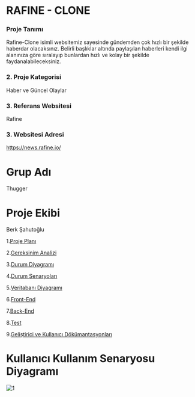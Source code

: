 # RAFINE - CLONE

### Proje Tanımı

Rafine-Clone isimli websitemiz sayesinde gündemden çok hızlı bir şekilde haberdar olacaksınız. Belirli başlıklar altında paylaşılan haberleri kendi ilgi alanınıza göre sıralayıp bunlardan hızlı ve kolay bir şekilde faydanalabileceksiniz.

### 2. Proje Kategorisi

Haber ve Güncel Olaylar

### 3. Referans Websitesi

Rafine

### 3. Websitesi Adresi

https://news.rafine.io/

# Grup Adı

Thugger

# Proje Ekibi

Berk Şahutoğlu

1.[Proje Planı](https://github.com/berksahutoglu/rafine-clone/wiki/Proje-Plan%C4%B1)

2.[Gereksinim Analizi](https://github.com/berksahutoglu/rafine-clone/wiki/Gereksinim-Analizi)

3.[Durum Diyagramı](https://github.com/berksahutoglu/rafine-clone/wiki/Durum-Diyagram%C4%B1)

4.[Durum Senaryoları](https://github.com/berksahutoglu/rafine-clone/wiki/Durum-Senaryolar%C4%B1)

5.[Veritabanı Diyagramı](https://github.com/berksahutoglu/rafine-clone/wiki/Veritaban%C4%B1-Diyagram%C4%B1)

6.[Front-End](https://github.com/berksahutoglu/rafine-clone/wiki/Front%E2%80%90End)

7.[Back-End](https://github.com/berksahutoglu/rafine-clone/wiki/Back%E2%80%90End)

8.[Test](https://github.com/berksahutoglu/rafine-clone/wiki/Test)

9.[Geliştirici ve Kullanıcı Dökümantasyonları](https://github.com/berksahutoglu/rafine-clone/wiki/Geli%C5%9Ftirici-ve-Kullan%C4%B1c%C4%B1-D%C3%B6k%C3%BCmantasyonlar%C4%B1)

# Kullanıcı Kullanım Senaryosu Diyagramı

![1](Rafine-Clone%20Kullanıcı%20Kullanım%20Senaryosu/%20Diyagramı.png)
